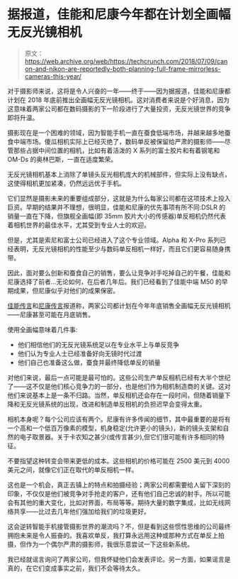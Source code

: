 # 据报道，佳能和尼康今年都在计划全画幅无反光镜相机 

> 原文：<https://web.archive.org/web/https://techcrunch.com/2018/07/09/canon-and-nikon-are-reportedly-both-planning-full-frame-mirrorless-cameras-this-year/>

对于摄影师来说，这将是令人兴奋的一年——终于——因为据报道，佳能和尼康都计划在 2018 年底前推出全画幅无反光镜相机。这对消费者来说是个好消息，因为这意味着两家公司都在数码摄影的下一阶段进行了大量投资，无反光镜世界的竞争即将升温。

摄影现在是一个困难的领域，因为智能手机一直在蚕食低端市场，并越来越多地蚕食中端市场。傻瓜相机实际上已经灭绝了，数码单反被保留给严肃的摄影师——尽管那些占据中间位置的相机，比如有着活泼的 X 系列的富士胶片和有着钢笔和 OM-Ds 的奥林巴斯，一直在适度繁荣。

无反光镜相机基本上消除了单镜头反光相机庞大的机械部件，但实际上没有缺点，这使得相机更加紧凑，仍然远远优于手机。

它们显然是摄影未来的重要组成部分，这就是为什么每家公司都在这项技术上投入巨资。早期的结果并不理想，很明显，佳能和尼康的优先事项有所不同:DSLR 的销量一直在下降，但旗舰全画幅(即 35mm 胶片大小的传感器)单反相机仍然代表着相机世界的最佳水平，尤其受到专业人士的欢迎。

但是，尤其是索尼和富士公司已经进入了这个专业领域。Alpha 和 X-Pro 系列已经表明，无反光镜相机的性能至少与数码单反相机一样好，而且它们更容易随身携带。

因此，面对要么创新和蚕食自己的销售，要么让竞争对手吃掉自己的午餐，佳能和尼康选择了前者…无论如何，在后者几年后。我们已经看到了佳能中端 M50 的早期成果，但尼康似乎对他们的成果保密。

[佳能传言](https://web.archive.org/web/20221210071446/http://www.canonrumors.com/canon-will-announce-their-first-full-frame-mirrorless-in-2018-cr3/)和[尼康传言](https://web.archive.org/web/20221210071446/https://nikonrumors.com/2018/07/03/first-set-of-rumored-specifications-for-the-nikon-mirrorless-cameras.aspx/)报道称，两家公司都计划在今年年底销售全画幅无反光镜相机——尼康甚至可能在月底销售。

使用全画幅意味着几件事:

*   他们相信他们的无反光镜系统足以在专业水平上与单反竞争
*   他们认为专业人士已经准备好向无镜时代过渡
*   他们自己也准备这么做，蚕食并最终降低单反的销量

对他们来说，最后一点可能是最可怕的。这些公司生产单反相机已经有大半个世纪了——这不仅是他们核心竞争力的一部分，也是他们作为相机制造商的关键。这对他们来说基本上是一条不归路。当然，单反相机还会存在一段时间，但随着销量下降和无反光镜系统的出现，改进和制造单反相机的负担迟早会变得太重。

相机本身呢？每个公司应该有两个。尼康有许多传闻的细节，其中最重要的是将有一个高和一个低百万像素的模型，机身稳定(允许更小的镜头)，新的镜头支架和自然的电子取景器。关于卡农知之甚少(或传言甚少),但它们很可能有许多相同的特征。

不要指望这种转变会带来更低的成本。这些相机的价格可能在 2500 美元到 4000 美元之间，就像它们正在取代的单反相机一样。

这也是一个机会，真正去镇上的特点和拍摄经验；两家公司都需要给人留下深刻的印象，不仅仅是他们被竞争对手抢走的客户，还有他们自己忠诚的射手。所以可能会有其他的重大变化，比如对界面，布局等等。期待大量的数字集成，比如无线网络共享——比过去几年他们强加给我们的垃圾更好。

这会逆转智能手机接管摄影世界的潮流吗？不，但是看到这些惯性思维的公司最终拥抱未来是令人振奋的。我喜欢单反，我打算永远用这种或那种方式在单反上拍摄，但作为一个偶尔严肃的摄影师，我很乐意尝试一下这些新系统。

我已经就谣言询问了两家公司，但我怀疑他们会发表评论。另一方面，如果谣言是真的，在它们变成事实之前，我们不会等待太久。